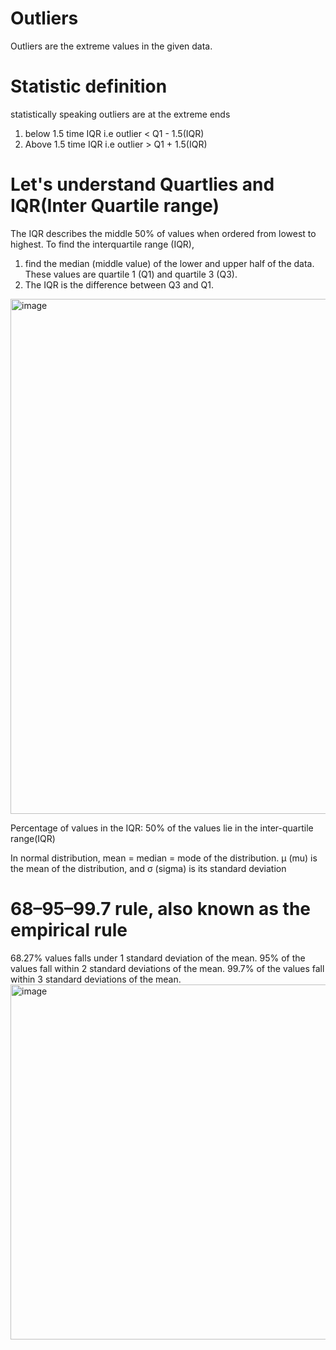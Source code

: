 # Outliers
Outliers are the extreme values in the given data. 

# Statistic definition
statistically speaking outliers are at the extreme ends 
1. below 1.5 time IQR i.e outlier < Q1 - 1.5(IQR)
2. Above 1.5 time IQR i.e outlier > Q1 + 1.5(IQR)

# Let's understand Quartlies and IQR(Inter Quartile range)
The IQR describes the middle 50% of values when ordered from lowest to highest. To find the interquartile range (IQR), 
1. find the median (middle value) of the lower and upper half of the data. These values are quartile 1 (Q1) and quartile 3 (Q3). 
2. The IQR is the difference between Q3 and Q1.

<img width="824" alt="image" src="https://user-images.githubusercontent.com/31846843/173164083-5d1b7b46-7b91-4cb9-9751-1cf6d13df7aa.png">

Percentage of values in the IQR:
50% of the values lie in the inter-quartile range(IQR)

In normal distribution, mean = median = mode of the distribution.
μ (mu) is the mean of the distribution, and σ (sigma) is its standard deviation

# 68–95–99.7 rule, also known as the empirical rule
68.27% values falls under 1 standard deviation of the mean.
95% of the values fall within 2 standard deviations of the mean.
99.7% of the values fall within 3 standard deviations of the mean.
<img width="568" alt="image" src="https://user-images.githubusercontent.com/31846843/173164241-7e1292ae-b399-4e73-9915-5b985c715a91.png">



